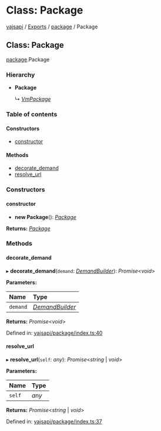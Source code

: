 # Class: Package

[yajsapi](../yajsapi.md) / [Exports](../modules/) / [package](../modules/package.md) / Package

## Class: Package

[package](../modules/package.md).Package

### Hierarchy

* **Package**

  ↳ [_VmPackage_](package.vmpackage.md)

### Table of contents

#### Constructors

* [constructor](package.package-1.md#constructor)

#### Methods

* [decorate\_demand](package.package-1.md#decorate_demand)
* [resolve\_url](package.package-1.md#resolve_url)

### Constructors

#### constructor

+ **new Package**\(\): [_Package_](package.package-1.md)

**Returns:** [_Package_](package.package-1.md)

### Methods

#### decorate\_demand

▸ **decorate\_demand**\(`demand`: [_DemandBuilder_](props_builder.demandbuilder.md)\): _Promise_&lt;_void_&gt;

**Parameters:**

| Name | Type |
| :--- | :--- |
| `demand` | [_DemandBuilder_](props_builder.demandbuilder.md) |

**Returns:** _Promise_&lt;_void_&gt;

Defined in: [yajsapi/package/index.ts:40](https://github.com/golemfactory/yajsapi/blob/289a25a/yajsapi/package/index.ts#L40)

#### resolve\_url

▸ **resolve\_url**\(`self`: _any_\): _Promise_&lt;_string_ \| _void_&gt;

**Parameters:**

| Name | Type |
| :--- | :--- |
| `self` | _any_ |

**Returns:** _Promise_&lt;_string_ \| _void_&gt;

Defined in: [yajsapi/package/index.ts:37](https://github.com/golemfactory/yajsapi/blob/289a25a/yajsapi/package/index.ts#L37)

